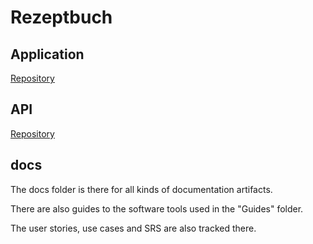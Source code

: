 # Rezeptbuch

## Application
[Repository](https://github.com/GermanJesus-lul/RezeptbuchApplication)

## API
[Repository](https://github.com/GermanJesus-lul/RezeptbuchAPI)

## docs
The docs folder is there for all kinds of documentation artifacts.

There are also guides to the software tools used in the "Guides" folder.

The user stories, use cases and SRS are also tracked there.
